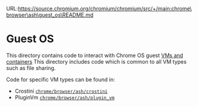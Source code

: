 URL:https://source.chromium.org/chromium/chromium/src/+/main:chrome\browser\ash\guest_os\README.md
# Guest OS

This directory contains code to interact with Chrome OS guest
[VMs and containers](https://chromium.googlesource.com/chromiumos/docs/+/main/containers_and_vms.md)
This directory includes code which is common to all VM types such as file
sharing.

Code for specific VM types can be found in:
* Crostini [`chrome/browser/ash/crostini`](/chrome/browser/ash/crostini/)
* PluginVm [`chrome/browser/ash/plugin_vm`](/chrome/browser/ash/plugin_vm/)
